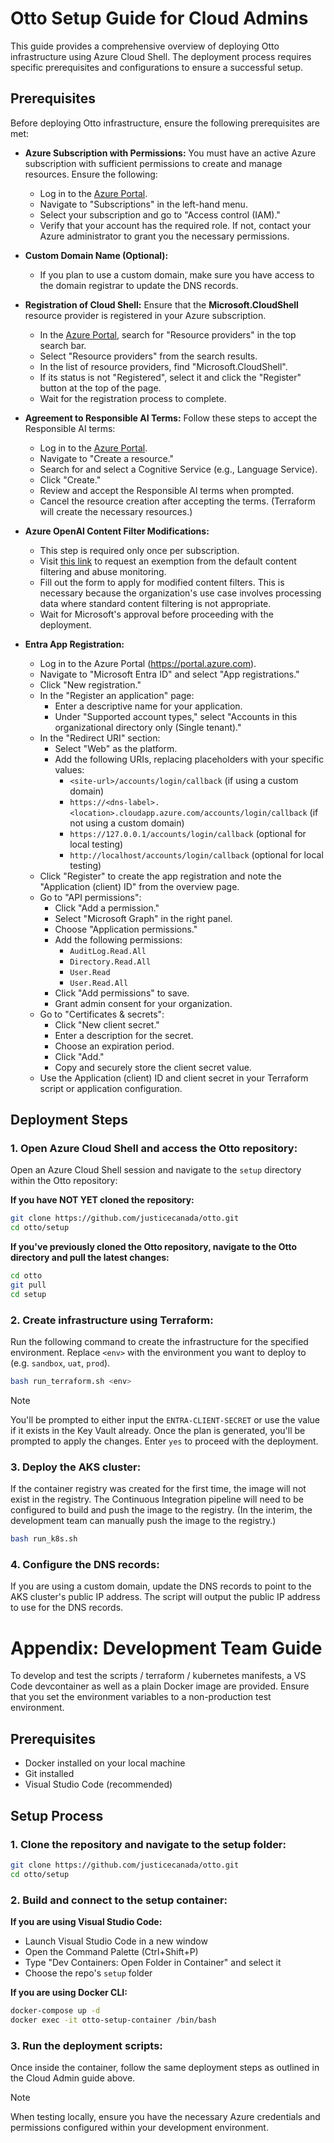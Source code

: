 # Otto Setup Guide for Cloud Admins

This guide provides a comprehensive overview of deploying Otto infrastructure using Azure Cloud Shell. The deployment process requires specific prerequisites and configurations to ensure a successful setup.

## Prerequisites

Before deploying Otto infrastructure, ensure the following prerequisites are met:

- **Azure Subscription with Permissions:** You must have an active Azure subscription with sufficient permissions to create and manage resources. Ensure the following:
  - Log in to the [Azure Portal](https://portal.azure.com).
  - Navigate to "Subscriptions" in the left-hand menu.
  - Select your subscription and go to "Access control (IAM)."
  - Verify that your account has the required role. If not, contact your Azure administrator to grant you the necessary permissions.

- **Custom Domain Name (Optional):**
  - If you plan to use a custom domain, make sure you have access to the domain registrar to update the DNS records.

- **Registration of Cloud Shell:** Ensure that the **Microsoft.CloudShell** resource provider is registered in your Azure subscription.
  - In the [Azure Portal](https://portal.azure.com), search for "Resource providers" in the top search bar.
  - Select "Resource providers" from the search results.
  - In the list of resource providers, find "Microsoft.CloudShell".
  - If its status is not "Registered", select it and click the "Register" button at the top of the page.
  - Wait for the registration process to complete.

- **Agreement to Responsible AI Terms:** Follow these steps to accept the Responsible AI terms:
  - Log in to the [Azure Portal](https://portal.azure.com).
  - Navigate to "Create a resource."
  - Search for and select a Cognitive Service (e.g., Language Service).
  - Click "Create."
  - Review and accept the Responsible AI terms when prompted.
  - Cancel the resource creation after accepting the terms. (Terraform will create the necessary resources.)

- **Azure OpenAI Content Filter Modifications:** 
  - This step is required only once per subscription.
  - Visit [this link](https://aka.ms/oai/rai/exceptions) to request an exemption from the default content filtering and abuse monitoring.
  - Fill out the form to apply for modified content filters. This is necessary because the organization's use case involves processing data where standard content filtering is not appropriate.
  - Wait for Microsoft's approval before proceeding with the deployment.

- **Entra App Registration:**
  - Log in to the Azure Portal (https://portal.azure.com).
  - Navigate to "Microsoft Entra ID" and select "App registrations."
  - Click "New registration."
  - In the "Register an application" page:
    - Enter a descriptive name for your application.
    - Under "Supported account types," select "Accounts in this organizational directory only (Single tenant)."
  - In the "Redirect URI" section:
    - Select "Web" as the platform.
    - Add the following URIs, replacing placeholders with your specific values:
      - `<site-url>/accounts/login/callback` (if using a custom domain)
      - `https://<dns-label>.<location>.cloudapp.azure.com/accounts/login/callback` (if not using a custom domain)
      - `https://127.0.0.1/accounts/login/callback` (optional for local testing)
      - `http://localhost/accounts/login/callback` (optional for local testing)
  - Click "Register" to create the app registration and note the "Application (client) ID" from the overview page.
  - Go to "API permissions":
    - Click "Add a permission."
    - Select "Microsoft Graph" in the right panel.
    - Choose "Application permissions."
    - Add the following permissions:
      - `AuditLog.Read.All`
      - `Directory.Read.All`
      - `User.Read`
      - `User.Read.All`
    - Click "Add permissions" to save.
    - Grant admin consent for your organization.
  - Go to "Certificates & secrets":
     - Click "New client secret."
     - Enter a description for the secret.
     - Choose an expiration period.
     - Click "Add."
     - Copy and securely store the client secret value.
  - Use the Application (client) ID and client secret in your Terraform script or application configuration.

## Deployment Steps

### 1. Open Azure Cloud Shell and access the Otto repository:

Open an Azure Cloud Shell session and navigate to the `setup` directory within the Otto repository:

**If you have NOT YET cloned the repository:**

```bash
git clone https://github.com/justicecanada/otto.git
cd otto/setup
```

**If you've previously cloned the Otto repository, navigate to the Otto directory and pull the latest changes:**

```bash
cd otto
git pull
cd setup
```

### 2. Create infrastructure using Terraform:

Run the following command to create the infrastructure for the specified environment. Replace `<env>` with the environment you want to deploy to (e.g. `sandbox`, `uat`, `prod`).

```bash
bash run_terraform.sh <env>
```

> [!NOTE]
> You'll be prompted to either input the `ENTRA-CLIENT-SECRET` or use the value if it exists in the Key Vault already. Once the plan is generated, you'll be prompted to apply the changes. Enter `yes` to proceed with the deployment.

### 3. Deploy the AKS cluster:

If the container registry was created for the first time, the image will not exist in the registry. The Continuous Integration pipeline will need to be configured to build and push the image to the registry. (In the interim, the development team can manually push the image to the registry.)

```bash
bash run_k8s.sh
```

### 4. Configure the DNS records:

If you are using a custom domain, update the DNS records to point to the AKS cluster's public IP address. The script will output the public IP address to use for the DNS records.

# Appendix: Development Team Guide

To develop and test the scripts / terraform / kubernetes manifests, a VS Code devcontainer as well as a plain Docker image are provided. Ensure that you set the environment variables to a non-production test environment.

## Prerequisites

- Docker installed on your local machine
- Git installed
- Visual Studio Code (recommended)

## Setup Process

### 1. Clone the repository and navigate to the setup folder:

```bash
git clone https://github.com/justicecanada/otto.git
cd otto/setup
```

### 2. Build and connect to the setup container:

**If you are using Visual Studio Code:**
- Launch Visual Studio Code in a new window
- Open the Command Palette (Ctrl+Shift+P)
- Type "Dev Containers: Open Folder in Container" and select it
- Choose the repo's `setup` folder

**If you are using Docker CLI:**

```bash
docker-compose up -d
docker exec -it otto-setup-container /bin/bash
```

### 3. Run the deployment scripts:

Once inside the container, follow the same deployment steps as outlined in the Cloud Admin guide above.

> [!NOTE]
>  When testing locally, ensure you have the necessary Azure credentials and permissions configured within your development environment.
